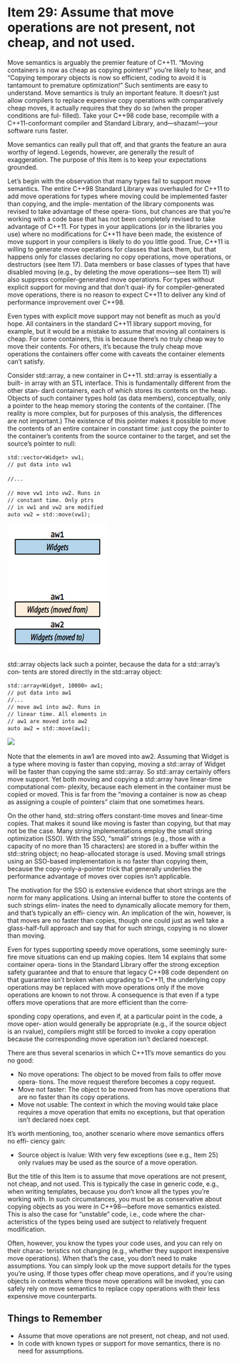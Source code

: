# Item 29: Assume that move operations are not present, not cheap, and not used.

Move semantics is arguably the premier feature of C++11. “Moving containers is now as cheap as copying pointers!” you’re likely to hear, and “Copying temporary objects is now so efficient, coding to avoid it is tantamount to premature optimization!” Such sentiments are easy to understand. Move semantics is truly an important feature. It doesn’t just allow compilers to replace expensive copy operations with comparatively cheap moves, it actually requires that they do so (when the proper conditions are ful‐ filled). Take your C++98 code base, recompile with a C++11-conformant compiler and Standard Library, and—shazam!—your software runs faster.

Move semantics can really pull that off, and that grants the feature an aura worthy of legend. Legends, however, are generally the result of exaggeration. The purpose of this Item is to keep your expectations grounded.

Let’s begin with the observation that many types fail to support move semantics. The entire C++98 Standard Library was overhauled for C++11 to add move operations for types where moving could be implemented faster than copying, and the imple‐ mentation of the library components was revised to take advantage of these opera‐ tions, but chances are that you’re working with a code base that has not been completely revised to take advantage of C++11. For types in your applications (or in the libraries you use) where no modifications for C++11 have been made, the existence of move support in your compilers is likely to do you little good. True, C++11 is willing to generate move operations for classes that lack them, but that happens only for classes declaring no copy operations, move operations, or destructors (see Item 17). Data members or base classes of types that have disabled moving (e.g., by deleting the move operations—see Item 11) will also suppress compiler-generated move operations. For types without explicit support for moving and that don’t qual‐ ify for compiler-generated move operations, there is no reason to expect C++11 to deliver any kind of performance improvement over C++98.

Even types with explicit move support may not benefit as much as you’d hope. All containers in the standard C++11 library support moving, for example, but it would be a mistake to assume that moving all containers is cheap. For some containers, this is because there’s no truly cheap way to move their contents. For others, it’s because the truly cheap move operations the containers offer come with caveats the container elements can’t satisfy.

Consider std::array, a new container in C++11. std::array is essentially a built- in array with an STL interface. This is fundamentally different from the other stan‐ dard containers, each of which stores its contents on the heap. Objects of such container types hold (as data members), conceptually, only a pointer to the heap memory storing the contents of the container. (The reality is more complex, but for purposes of this analysis, the differences are not important.) The existence of this pointer makes it possible to move the contents of an entire container in constant time: just copy the pointer to the container’s contents from the source container to the target, and set the source’s pointer to null:
```
std::vector<Widget> vw1; 
// put data into vw1

//...
   
// move vw1 into vw2. Runs in 
// constant time. Only ptrs 
// in vw1 and vw2 are modified
auto vw2 = std::move(vw1);
```

![](pic2.png)

std::array objects lack such a pointer, because the data for a std::array’s con‐ tents are stored directly in the std::array object:
```
std::array<Widget, 10000> aw1; 
// put data into aw1
//...
// move aw1 into aw2. Runs in 
// linear time. All elements in 
// aw1 are moved into aw2
auto aw2 = std::move(aw1);
```
![](p205.png)

Note that the elements in aw1 are moved into aw2. Assuming that Widget is a type where moving is faster than copying, moving a std::array of Widget will be faster than copying the same std::array. So std::array certainly offers move support. Yet both moving and copying a std::array have linear-time computational com‐ plexity, because each element in the container must be copied or moved. This is far from the “moving a container is now as cheap as assigning a couple of pointers” claim that one sometimes hears.

On the other hand, std::string offers constant-time moves and linear-time copies. That makes it sound like moving is faster than copying, but that may not be the case. Many string implementations employ the small string optimization (SSO). With the SSO, “small” strings (e.g., those with a capacity of no more than 15 characters) are stored in a buffer within the std::string object; no heap-allocated storage is used. Moving small strings using an SSO-based implementation is no faster than copying them, because the copy-only-a-pointer trick that generally underlies the performance advantage of moves over copies isn’t applicable.

The motivation for the SSO is extensive evidence that short strings are the norm for many applications. Using an internal buffer to store the contents of such strings elim‐ inates the need to dynamically allocate memory for them, and that’s typically an effi‐ ciency win. An implication of the win, however, is that moves are no faster than copies, though one could just as well take a glass-half-full approach and say that for such strings, copying is no slower than moving.

Even for types supporting speedy move operations, some seemingly sure-fire move situations can end up making copies. Item 14 explains that some container opera‐ tions in the Standard Library offer the strong exception safety guarantee and that to ensure that legacy C++98 code dependent on that guarantee isn’t broken when upgrading to C++11, the underlying copy operations may be replaced with move operations only if the move operations are known to not throw. A consequence is that even if a type offers move operations that are more efficient than the corre‐

sponding copy operations, and even if, at a particular point in the code, a move oper‐ ation would generally be appropriate (e.g., if the source object is an rvalue), compilers might still be forced to invoke a copy operation because the corresponding move operation isn’t declared noexcept.

There are thus several scenarios in which C++11’s move semantics do you no good:
- No move operations: The object to be moved from fails to offer move opera‐ tions. The move request therefore becomes a copy request.
- Move not faster: The object to be moved from has move operations that are no faster than its copy operations.
- Move not usable: The context in which the moving would take place requires a move operation that emits no exceptions, but that operation isn’t declared noex cept.

It’s worth mentioning, too, another scenario where move semantics offers no effi‐ ciency gain:
- Source object is lvalue: With very few exceptions (see e.g., Item 25) only rvalues may be used as the source of a move operation.

But the title of this Item is to assume that move operations are not present, not cheap, and not used. This is typically the case in generic code, e.g., when writing templates, because you don’t know all the types you’re working with. In such circumstances, you must be as conservative about copying objects as you were in C++98—before move semantics existed. This is also the case for “unstable” code, i.e., code where the char‐ acteristics of the types being used are subject to relatively frequent modification.

Often, however, you know the types your code uses, and you can rely on their charac‐ teristics not changing (e.g., whether they support inexpensive move operations). When that’s the case, you don’t need to make assumptions. You can simply look up the move support details for the types you’re using. If those types offer cheap move operations, and if you’re using objects in contexts where those move operations will be invoked, you can safely rely on move semantics to replace copy operations with their less expensive move counterparts.

## Things to Remember
- Assume that move operations are not present, not cheap, and not used.
- In code with known types or support for move semantics, there is no need for assumptions.
